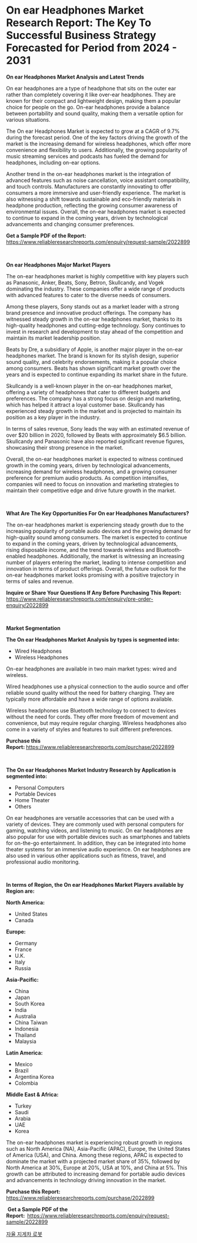 <p><h1>On ear Headphones Market Research Report: The Key To Successful Business Strategy Forecasted for Period from 2024 - 2031</h1></p><p><strong>On ear Headphones Market Analysis and Latest Trends</strong></p>
<p><p>On ear headphones are a type of headphone that sits on the outer ear rather than completely covering it like over-ear headphones. They are known for their compact and lightweight design, making them a popular choice for people on the go. On-ear headphones provide a balance between portability and sound quality, making them a versatile option for various situations.</p><p>The On ear Headphones Market is expected to grow at a CAGR of 9.7% during the forecast period. One of the key factors driving the growth of the market is the increasing demand for wireless headphones, which offer more convenience and flexibility to users. Additionally, the growing popularity of music streaming services and podcasts has fueled the demand for headphones, including on-ear options.</p><p>Another trend in the on-ear headphones market is the integration of advanced features such as noise cancellation, voice assistant compatibility, and touch controls. Manufacturers are constantly innovating to offer consumers a more immersive and user-friendly experience. The market is also witnessing a shift towards sustainable and eco-friendly materials in headphone production, reflecting the growing consumer awareness of environmental issues. Overall, the on-ear headphones market is expected to continue to expand in the coming years, driven by technological advancements and changing consumer preferences.</p></p>
<p><strong>Get a Sample PDF of the Report:&nbsp;</strong> <a href="https://www.reliableresearchreports.com/enquiry/request-sample/2022899">https://www.reliableresearchreports.com/enquiry/request-sample/2022899</a></p>
<p>&nbsp;</p>
<p><strong>On ear Headphones Major Market Players</strong></p>
<p><p>The on-ear headphones market is highly competitive with key players such as Panasonic, Anker, Beats, Sony, Betron, Skullcandy, and Vogek dominating the industry. These companies offer a wide range of products with advanced features to cater to the diverse needs of consumers.</p><p>Among these players, Sony stands out as a market leader with a strong brand presence and innovative product offerings. The company has witnessed steady growth in the on-ear headphones market, thanks to its high-quality headphones and cutting-edge technology. Sony continues to invest in research and development to stay ahead of the competition and maintain its market leadership position.</p><p>Beats by Dre, a subsidiary of Apple, is another major player in the on-ear headphones market. The brand is known for its stylish design, superior sound quality, and celebrity endorsements, making it a popular choice among consumers. Beats has shown significant market growth over the years and is expected to continue expanding its market share in the future.</p><p>Skullcandy is a well-known player in the on-ear headphones market, offering a variety of headphones that cater to different budgets and preferences. The company has a strong focus on design and marketing, which has helped it attract a loyal customer base. Skullcandy has experienced steady growth in the market and is projected to maintain its position as a key player in the industry.</p><p>In terms of sales revenue, Sony leads the way with an estimated revenue of over $20 billion in 2020, followed by Beats with approximately $6.5 billion. Skullcandy and Panasonic have also reported significant revenue figures, showcasing their strong presence in the market.</p><p>Overall, the on-ear headphones market is expected to witness continued growth in the coming years, driven by technological advancements, increasing demand for wireless headphones, and a growing consumer preference for premium audio products. As competition intensifies, companies will need to focus on innovation and marketing strategies to maintain their competitive edge and drive future growth in the market.</p></p>
<p>&nbsp;</p>
<p><strong>What Are The Key Opportunities For On ear Headphones Manufacturers?</strong></p>
<p><p>The on-ear headphones market is experiencing steady growth due to the increasing popularity of portable audio devices and the growing demand for high-quality sound among consumers. The market is expected to continue to expand in the coming years, driven by technological advancements, rising disposable income, and the trend towards wireless and Bluetooth-enabled headphones. Additionally, the market is witnessing an increasing number of players entering the market, leading to intense competition and innovation in terms of product offerings. Overall, the future outlook for the on-ear headphones market looks promising with a positive trajectory in terms of sales and revenue.</p></p>
<p><strong>Inquire or Share Your Questions If Any Before Purchasing This Report:</strong> <a href="https://www.reliableresearchreports.com/enquiry/pre-order-enquiry/2022899">https://www.reliableresearchreports.com/enquiry/pre-order-enquiry/2022899</a></p>
<p>&nbsp;</p>
<p><strong>Market Segmentation</strong></p>
<p><strong>The On ear Headphones Market Analysis by types is segmented into:</strong></p>
<p><ul><li>Wired Headphones</li><li>Wireless Headphones</li></ul></p>
<p><p>On-ear headphones are available in two main market types: wired and wireless. </p><p>Wired headphones use a physical connection to the audio source and offer reliable sound quality without the need for battery charging. They are typically more affordable and have a wide range of options available.</p><p>Wireless headphones use Bluetooth technology to connect to devices without the need for cords. They offer more freedom of movement and convenience, but may require regular charging. Wireless headphones also come in a variety of styles and features to suit different preferences.</p></p>
<p><strong>Purchase this Report:&nbsp;</strong><a href="https://www.reliableresearchreports.com/purchase/2022899">https://www.reliableresearchreports.com/purchase/2022899</a></p>
<p>&nbsp;</p>
<p><strong>The On ear Headphones Market Industry Research by Application is segmented into:</strong></p>
<p><ul><li>Personal Computers</li><li>Portable Devices</li><li>Home Theater</li><li>Others</li></ul></p>
<p><p>On ear headphones are versatile accessories that can be used with a variety of devices. They are commonly used with personal computers for gaming, watching videos, and listening to music. On ear headphones are also popular for use with portable devices such as smartphones and tablets for on-the-go entertainment. In addition, they can be integrated into home theater systems for an immersive audio experience. On ear headphones are also used in various other applications such as fitness, travel, and professional audio monitoring.</p></p>
<p>&nbsp;</p>
<p><strong>In terms of Region, the On ear Headphones Market Players available by Region are:</strong></p>
<p>
    <p> <strong> North America: </strong>
        <ul>
            <li>United States</li>
            <li>Canada</li>
        </ul>
        </p> 
    <p> <strong> Europe: </strong>
        <ul>
            <li>Germany</li>
            <li>France</li>
            <li>U.K.</li>
            <li>Italy</li>
            <li>Russia</li>
        </ul>
        </p> 
    <p> <strong> Asia-Pacific: </strong>
        <ul>
            <li>China</li>
            <li>Japan</li>
            <li>South Korea</li>
            <li>India</li>
            <li>Australia</li>
            <li>China Taiwan</li>
            <li>Indonesia</li>
            <li>Thailand</li>
            <li>Malaysia</li>
        </ul>
        </p> 
    <p> <strong> Latin America: </strong>
        <ul>
            <li>Mexico</li>
            <li>Brazil</li>
            <li>Argentina Korea</li>
            <li>Colombia</li>
        </ul>
        </p> 
    <p> <strong> Middle East & Africa: </strong>
        <ul>
            <li>Turkey</li>
            <li>Saudi</li>
            <li>Arabia</li>
            <li>UAE</li>
            <li>Korea</li>
        </ul>
    </p>
    </p>
<p><p>The on-ear headphones market is experiencing robust growth in regions such as North America (NA), Asia-Pacific (APAC), Europe, the United States of America (USA), and China. Among these regions, APAC is expected to dominate the market with a projected market share of 35%, followed by North America at 30%, Europe at 20%, USA at 10%, and China at 5%. This growth can be attributed to increasing demand for portable audio devices and advancements in technology driving innovation in the market.</p></p>
<p><strong>Purchase this Report: </strong><a href="https://www.reliableresearchreports.com/purchase/2022899">https://www.reliableresearchreports.com/purchase/2022899</a></p>
<p>&nbsp;<strong>Get a Sample PDF of the Report:&nbsp;&nbsp;</strong><a href="https://www.reliableresearchreports.com/enquiry/request-sample/2022899">https://www.reliableresearchreports.com/enquiry/request-sample/2022899</a></p>
<p><strong></strong></p>
<p><p><a href="https://github.com/lzrvbyqzftro57/Market-Research-Report-List-1/blob/main/646179910347.md">자율 지게차 로봇</a></p></p>